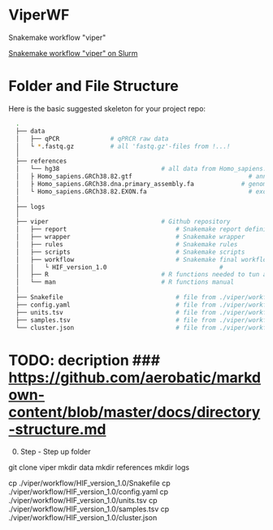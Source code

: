 # ViperWF
Snakemake workflow "viper"

[Snakemake workflow "viper" on Slurm](./report_2018_12_21.html)


Folder and File Structure 
============================

Here is the basic suggested skeleton for your project repo:

```bash
  .
  ├── data
  │   ├── qPCR 	            # qPRCR raw data
  │   └ *.fastq.gz 	        # all 'fastq.gz'-files from !...!
  │
  ├── references
  │   └── hg38 	    				      # all data from Homo_sapiens.GRCh38.82
  │   ├ Homo_sapiens.GRCh38.82.gtf 	    				          # annotation
  │   ├ Homo_sapiens.GRCh38.dna.primary_assembly.fa 	        # genome sequence 
  │   └ Homo_sapiens.GRCh38.82.EXON.fa 	    				      # exon sequence of all transcript of GTF
  │	
  ├── logs
  │
  ├── viper 	    				      # Github repository 
  │   ├── report 	    				      # Snakemake report definition
  │   ├── wrapper 	    				      # Snakemake wrapper
  │   ├── rules 	    				      # Snakemake rules
  │   ├── scripts 	    				      # Snakemake scripts
  │   ├── workflow 	    				      # Snakemake final workflows
  │   │	  └ HIF_version_1.0 	    				      #
  │   ├── R 	    				      # R functions needed to tun analysis   
  │   └── man 	    				      # R functions manual
  │
  ├── Snakefile 	    				      # file from ./viper/workflow/HIF_version_1.0
  ├── config.yaml 	    				      # file from ./viper/workflow/HIF_version_1.0
  ├── units.tsv 	    				      # file from ./viper/workflow/HIF_version_1.0
  ├── samples.tsv 	    				      # file from ./viper/workflow/HIF_version_1.0
  └── cluster.json 	    				      # file from ./viper/workflow/HIF_version_1.0
```

# TODO: decription ### https://github.com/aerobatic/markdown-content/blob/master/docs/directory-structure.md  


0. Step - Step up folder  

git clone viper
mkdir data
mkdir references
mkdir logs

cp ./viper/workflow/HIF_version_1.0/Snakefile
cp ./viper/workflow/HIF_version_1.0/config.yaml
cp ./viper/workflow/HIF_version_1.0/units.tsv
cp ./viper/workflow/HIF_version_1.0/samples.tsv
cp ./viper/workflow/HIF_version_1.0/cluster.json